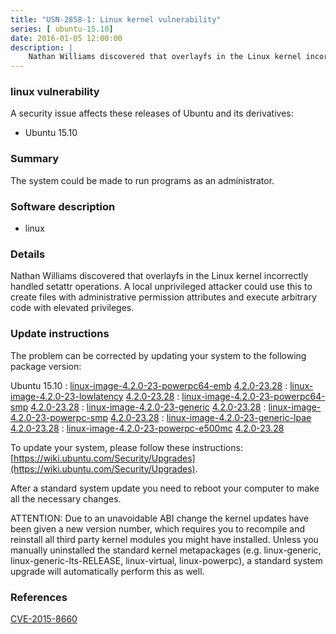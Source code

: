 ```yaml
---
title: "USN-2858-1: Linux kernel vulnerability"
series: [ ubuntu-15.10]
date: 2016-01-05 12:00:00
description: |
    Nathan Williams discovered that overlayfs in the Linux kernel incorrectly handled setattr operations. A local unprivileged attacker could use this to create files with administrative permission attributes and execute arbitrary code with elevated privileges. 
--- 
```

 
### linux vulnerability

A security issue affects these releases of Ubuntu and its derivatives:

* Ubuntu 15.10

### Summary

The system could be made to run programs as an administrator. 

### Software description

* linux 

### Details

Nathan Williams discovered that overlayfs in the Linux kernel incorrectly handled setattr operations. A local unprivileged attacker could use this to create files with administrative permission attributes and execute arbitrary code with elevated privileges. 

### Update instructions

The problem can be corrected by updating your system to the following package version:

Ubuntu 15.10
 : [linux-image-4.2.0-23-powerpc64-emb](https://launchpad.net/ubuntu/+source/linux) <span> [4.2.0-23.28](https://launchpad.net/ubuntu/+source/linux/4.2.0-23.28) </span> 
 : [linux-image-4.2.0-23-lowlatency](https://launchpad.net/ubuntu/+source/linux) <span> [4.2.0-23.28](https://launchpad.net/ubuntu/+source/linux/4.2.0-23.28) </span> 
 : [linux-image-4.2.0-23-powerpc64-smp](https://launchpad.net/ubuntu/+source/linux) <span> [4.2.0-23.28](https://launchpad.net/ubuntu/+source/linux/4.2.0-23.28) </span> 
 : [linux-image-4.2.0-23-generic](https://launchpad.net/ubuntu/+source/linux) <span> [4.2.0-23.28](https://launchpad.net/ubuntu/+source/linux/4.2.0-23.28) </span> 
 : [linux-image-4.2.0-23-powerpc-smp](https://launchpad.net/ubuntu/+source/linux) <span> [4.2.0-23.28](https://launchpad.net/ubuntu/+source/linux/4.2.0-23.28) </span> 
 : [linux-image-4.2.0-23-generic-lpae](https://launchpad.net/ubuntu/+source/linux) <span> [4.2.0-23.28](https://launchpad.net/ubuntu/+source/linux/4.2.0-23.28) </span> 
 : [linux-image-4.2.0-23-powerpc-e500mc](https://launchpad.net/ubuntu/+source/linux) <span> [4.2.0-23.28](https://launchpad.net/ubuntu/+source/linux/4.2.0-23.28) </span> 

To update your system, please follow these instructions: [https://wiki.ubuntu.com/Security/Upgrades](https://wiki.ubuntu.com/Security/Upgrades).

After a standard system update you need to reboot your computer to make all the necessary changes.

ATTENTION: Due to an unavoidable ABI change the kernel updates have been given a new version number, which requires you to recompile and reinstall all third party kernel modules you might have installed. Unless you manually uninstalled the standard kernel metapackages (e.g. linux-generic, linux-generic-lts-RELEASE, linux-virtual, linux-powerpc), a standard system upgrade will automatically perform this as well. 

### References

 [CVE-2015-8660](http://people.ubuntu.com/~ubuntu-security/cve/CVE-2015-8660)
 
